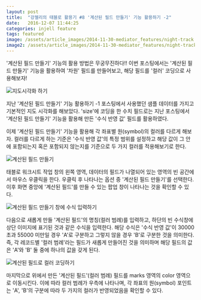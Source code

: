 ```yaml
---
layout: post
title:  "강젤리의 태블로 활용기 #8 '계산된 필드 만들기' 기능 활용하기 -2"
date:   2016-12-07 11:44:25
categories: injell feature
tags: featured
image: /assets/article_images/2014-11-30-mediator_features/night-track.JPG
image2: /assets/article_images/2014-11-30-mediator_features/night-track-mobile.JPG
---
```


'계산된 필드 만들기' 기능의 활용 방법은 무궁무진하다!!
이번 포스팅에서는 '계산된 필드 만들기' 기능을 활용하여 '차원' 필드를 만들어보고, 해당 필드를 '컬러' 코딩으로 사용해보자!

![지도시각화 하기](https://cloud.githubusercontent.com/assets/10662638/20995954/b2257a84-bd3d-11e6-83e6-768537ec9978.png)

지난 '계산된 필드 만들기' 기능 활용하기 -1 포스팅에서 사용했던 샘플 데이터를 가지고 기본적인 지도 시각화를 해보았다. 'size'에 코딩을 한 수치 필드로는 지난 포스팅에서 '계산된 필드 만들기' 기능을 활용해 만든 '수식 반영 값' 필드를 활용하였다.

이제 '계산된 필드 만들기' 기능을 활용해 각 좌표별 원(symbol)의 컬러를 다르게 해보자. 컬러를 다르게 하는 기준은 '수식 반영 값'의 특정 범위를 설정하고 해당 값이 그 안에 포함되는지 혹은 포함되지 않는지를 기준으로 두 가지 컬러를 적용해보기로 한다.

![계산된 필드 만들기](https://cloud.githubusercontent.com/assets/10662638/20996085/550098a6-bd3e-11e6-85ed-db26a4863885.png)

태블로 워크시트 작업 창의 왼쪽 영역, 데이터의 필드가 나열되어 있는 영역의 빈 공간에서 마우스 우클릭을 한다. 우클릭 후 나타나는 옵션 중 '계산된 필드 만들기'를 선택한다. 이후 화면 중앙에 '계산된 필드'를 만들 수 있는 팝업 창이 나타나는 것을 확인할 수 있다.

![계산된 필드 만들기 창에 수식 입력하기](https://cloud.githubusercontent.com/assets/10662638/20996197/28ba1b72-bd3f-11e6-8e26-1bf0cd03a4eb.png)

다음으로 새롭게 만들 '계산된 필드'의 명칭(컬러 범례)를 입력하고, 하단의 빈 수식창에 상단 이미지에 표기된 것과 같은 수식을 입력한다. 해당 수식은 '수식 반영 값'이 30000 초과 55000 미만일 경우 'A'로 구분하고 그렇지 않을 경우 'B'로 구분한 것을 의미한다. 즉, 각 레코드별 '컬러 범례'라는 필드가 새롭게 만들어진 것을 의미하며 해당 필드의 값은 'A'와 'B' 둘 중에 하나의 값을 갖게 된다.

![계산된 필드로 컬러 코딩하기](https://cloud.githubusercontent.com/assets/10662638/20996260/bf08301e-bd3f-11e6-8456-cba4001df58e.png)

마지막으로 위에서 만든 '계산된 필드'(컬러 범례) 필드를 marks 영역의 color 영역으로 이동시킨다. 이에 따라 컬러 범례가 우측에 나타나며, 각 좌표의 원(symbol) 포인트는 'A', 'B'의 구분에 따라 두 가지의 컬러가 반영되었음을 확인할 수 있다.
